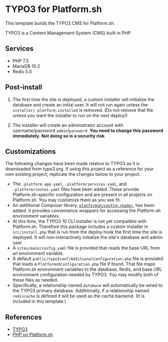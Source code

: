 # TYPO3 for Platform.sh

This template builds the TYPO3 CMS for Platform.sh.

TYPO3 is a Content Management System (CMS) built in PHP.

## Services

* PHP 7.3
* MariaDB 10.2
* Redis 5.0

## Post-install

1. The first time the site is deployed, a custom installer will initialize the database and create an initial user.  It will not run again unless the `installer/.platform.installed` is removed.  (Do not remove that file unless you want the installer to run on the next deploy!)

2. The installer will create an administrator account with username/password `admin`/`password`.  **You need to change this password immediately. Not doing so is a security risk**.

## Customizations

The following changes have been made relative to TYPO3 as it is downloaded from typo3.org.  If using this project as a reference for your own existing project, replicate the changes below to your project.

* The `.platform.app.yaml`, `.platform/services.yaml`, and `.platform/routes.yaml` files have been added.  These provide Platform.sh-specific configuration and are present in all projects on Platform.sh.  You may customize them as you see fit.
* An additional Composer library, [`platformsh/config-reader`](https://github.com/platformsh/config-reader-php), has been added.  It provides convenience wrappers for accessing the Platform.sh environment variables.
* At this time, the TYPO3 10 CLI installer is not yet compatible with Platform.sh.  Therefore this package includes a custom installer in `src/install.php` that is run from the deploy hook the first time the site is deployed.  It will non-interactively initialize the site's database and admin user.
* A `sites/main/config.yaml` file is provided that reads the base URL from an environment variable.
* A default `public/typo3conf/AdditionalConfiguration.php` file is provided that loads a `PlatformshConfiguration.php` file if found.  That file maps Platform.sh environment variables to the database, Redis, and base URL environment configuration needed by TYPO3.  You may modify both of these files as needed.
* Specifically, a relationship named `database` will automatically be wired to the TYPO3 primary database.  Additionally, if a relationship named `rediscache` is defined it will be used as the cache backend.  (It is included in this template.)

## References

* [TYPO3](https://typo3.org/)
* [PHP on Platform.sh](https://docs.platform.sh/languages/php.html)
